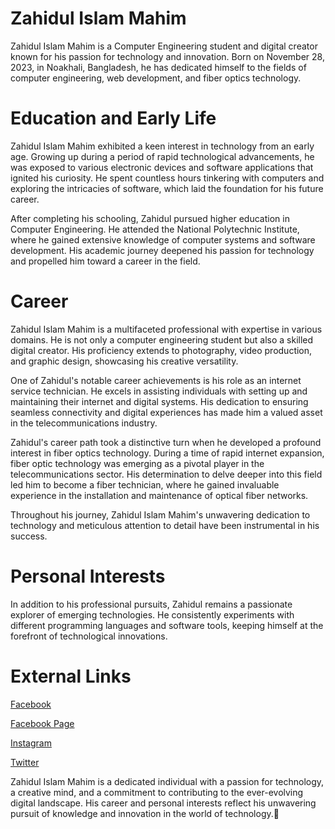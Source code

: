 # Zahidul Islam Mahim

Zahidul Islam Mahim is a Computer Engineering student and digital creator known for his passion for technology and innovation. Born on November 28, 2023, in Noakhali, Bangladesh, he has dedicated himself to the fields of computer engineering, web development, and fiber optics technology.

# Education and Early Life

Zahidul Islam Mahim exhibited a keen interest in technology from an early age. Growing up during a period of rapid technological advancements, he was exposed to various electronic devices and software applications that ignited his curiosity. He spent countless hours tinkering with computers and exploring the intricacies of software, which laid the foundation for his future career.

After completing his schooling, Zahidul pursued higher education in Computer Engineering. He attended the National Polytechnic Institute, where he gained extensive knowledge of computer systems and software development. His academic journey deepened his passion for technology and propelled him toward a career in the field.

# Career

Zahidul Islam Mahim is a multifaceted professional with expertise in various domains. He is not only a computer engineering student but also a skilled digital creator. His proficiency extends to photography, video production, and graphic design, showcasing his creative versatility.

One of Zahidul's notable career achievements is his role as an internet service technician. He excels in assisting individuals with setting up and maintaining their internet and digital systems. His dedication to ensuring seamless connectivity and digital experiences has made him a valued asset in the telecommunications industry.

Zahidul's career path took a distinctive turn when he developed a profound interest in fiber optics technology. During a time of rapid internet expansion, fiber optic technology was emerging as a pivotal player in the telecommunications sector. His determination to delve deeper into this field led him to become a fiber technician, where he gained invaluable experience in the installation and maintenance of optical fiber networks.

Throughout his journey, Zahidul Islam Mahim's unwavering dedication to technology and meticulous attention to detail have been instrumental in his success.

# Personal Interests

In addition to his professional pursuits, Zahidul remains a passionate explorer of emerging technologies. He consistently experiments with different programming languages and software tools, keeping himself at the forefront of technological innovations.

# External Links

[Facebook](https://www.facebook.com/zahidulislammahim26)

[Facebook Page](https://www.facebook.com/zahidulislammahim2626)

[Instagram](https://www.instagram.com/zahidul_islam_mahim_26/)

[Twitter](https://twitter.com/zahidulislam_26)


Zahidul Islam Mahim is a dedicated individual with a passion for technology, a creative mind, and a commitment to contributing to the ever-evolving digital landscape. His career and personal interests reflect his unwavering pursuit of knowledge and innovation in the world of technology.🖤
